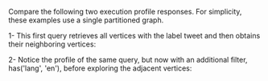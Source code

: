 Compare the following two execution profile responses. For simplicity, these examples use a single partitioned graph.

1- This first query retrieves all vertices with the label tweet and then obtains their neighboring vertices:

2- Notice the profile of the same query, but now with an additional filter, has('lang', 'en'), before exploring the adjacent vertices:

